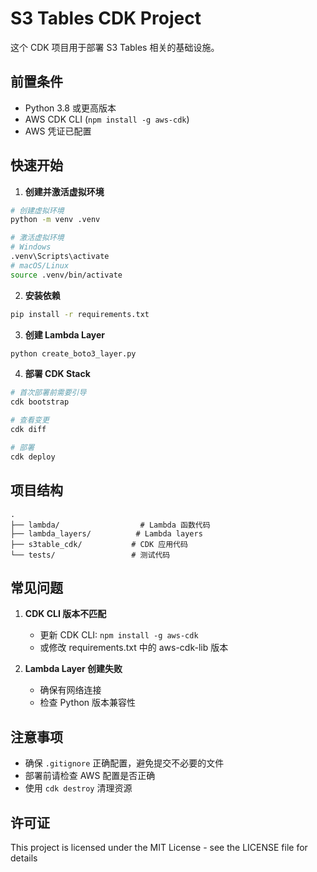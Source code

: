 # S3 Tables CDK Project

这个 CDK 项目用于部署 S3 Tables 相关的基础设施。

## 前置条件

- Python 3.8 或更高版本
- AWS CDK CLI (`npm install -g aws-cdk`)
- AWS 凭证已配置

## 快速开始

1. **创建并激活虚拟环境**

```bash
# 创建虚拟环境
python -m venv .venv

# 激活虚拟环境
# Windows
.venv\Scripts\activate
# macOS/Linux
source .venv/bin/activate
```

2. **安装依赖**

```bash
pip install -r requirements.txt
```

3. **创建 Lambda Layer**

```bash
python create_boto3_layer.py
```

4. **部署 CDK Stack**

```bash
# 首次部署前需要引导
cdk bootstrap

# 查看变更
cdk diff

# 部署
cdk deploy
```

## 项目结构

```
.
├── lambda/                  # Lambda 函数代码
├── lambda_layers/          # Lambda layers
├── s3table_cdk/           # CDK 应用代码
└── tests/                 # 测试代码
```

## 常见问题

1. **CDK CLI 版本不匹配**
   - 更新 CDK CLI: `npm install -g aws-cdk`
   - 或修改 requirements.txt 中的 aws-cdk-lib 版本

2. **Lambda Layer 创建失败**
   - 确保有网络连接
   - 检查 Python 版本兼容性

## 注意事项

- 确保 `.gitignore` 正确配置，避免提交不必要的文件
- 部署前请检查 AWS 配置是否正确
- 使用 `cdk destroy` 清理资源

## 许可证

This project is licensed under the MIT License - see the LICENSE file for details
